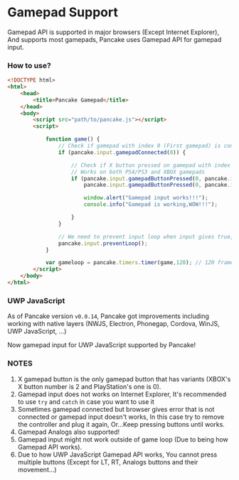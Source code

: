 # Gamepad Support

Gamepad API is supported in major browsers (Except Internet Explorer), And supports most gamepads, Pancake uses Gamepad API for gamepad input.

### How to use?
```html
<!DOCTYPE html>
<html>
    <head>
        <title>Pancake Gamepad</title>
    </head>
    <body>
        <script src="path/to/pancake.js"></script>
        <script>

            function game() {
                // Check if gamepad with index 0 (First gamepad) is connected
                if (pancake.input.gamepadConnected(0)) {

                    // Check if X button pressed on gamepad with index 0
                    // Works on both PS4/PS3 and XBOX gamepads
                    if (pancake.input.gamepadButtonPressed(0, pancake.input.button.XBOX_X) || 
                        pancake.input.gamepadButtonPressed(0, pancake.input.button.PLAYSTATION_X)) {

                        window.alert("Gamepad input works!!!");
                        console.info("Gamepad is working,WOW!!!");

                    }
                }

                // We need to prevent input loop when input gives true,Use this line below
                pancake.input.preventLoop();
            }

            var gameloop = pancake.timers.timer(game,120); // 120 frames per second
        </script>
    </body>
</html>
```

### UWP JavaScript

As of Pancake version `v0.0.14`, Pancake got improvements including working with native layers (NWJS, Electron, Phonegap, Cordova, WinJS, UWP JavaScript, ...)

Now gamepad input for UWP JavaScript supported by Pancake!

### NOTES

1. X gamepad button is the only gamepad button that has variants (XBOX's X button number is 2 and PlayStation's one is 0).
2. Gamepad input does not works on Internet Explorer, It's recommended to use `try` and `catch` in case you want to use it
3. Sometimes gamepad connected but browser gives error that is not connected or gamepad input doesn't works, In this case try to remove the controller and plug it again, Or...Keep pressing buttons until works.
4. Gamepad Analogs also supported!
5. Gamepad input might not work outside of game loop (Due to being how Gamepad API works).
6. Due to how UWP JavaScript Gamepad API works, You cannot press multiple buttons (Except for LT, RT, Analogs buttons and their movement...)
